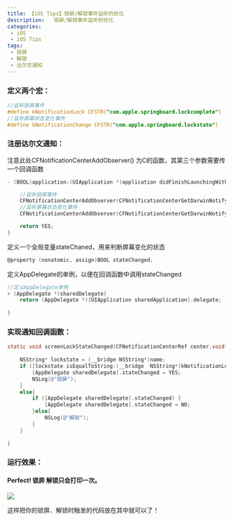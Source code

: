 ```yaml
---
title: 【iOS Tips】锁屏/解锁事件监听的优化
description:   锁屏/解锁事件监听的优化
categories:
 - iOS
 - iOS Tips
tags:
 - 锁屏
 - 解锁
 - 达尔文通知
---
```


### 定义两个宏： 

```objectivec
//监听锁屏事件
#define kNotificationLock CFSTR("com.apple.springboard.lockcomplete")
//监听屏幕状态变化事件
#define kNotificationChange CFSTR("com.apple.springboard.lockstate")
```

### 注册达尔文通知：

注意此处CFNotificationCenterAddObserver() 为C的函数，其第三个参数需要传一个回调函数

```objectivec
- (BOOL)application:(UIApplication *)application didFinishLaunchingWithOptions:(NSDictionary *)launchOptions{

    //监听锁屏事件
    CFNotificationCenterAddObserver(CFNotificationCenterGetDarwinNotifyCenter(), NULL, screenLockStateChanged, kNotificationLock, NULL, CFNotificationSuspensionBehaviorDeliverImmediately);
    //监听屏幕状态变化事件
    CFNotificationCenterAddObserver(CFNotificationCenterGetDarwinNotifyCenter(), NULL, screenLockStateChanged, kNotificationChange, NULL, CFNotificationSuspensionBehaviorDeliverImmediately);

    return YES;
}

```

定义一个全局变量stateChaned，用来判断屏幕变化的状态

```objectivec
@property (nonatomic, assign)BOOL stateChanged;

```

定义AppDelegate的单例，以便在回调函数中调用stateChanged

```objectivec
//定义AppDelegate单例
+ (AppDelegate *)sharedDelegate{
    return (AppDelegate *)[UIApplication sharedApplication].delegate;
    
}
```

### 实现通知回调函数：

```objectivec
static void screenLockStateChanged(CFNotificationCenterRef center,void* observer,CFStringRef name,const void* object,CFDictionaryRef userInfo){
    
    NSString* lockstate = (__bridge NSString*)name;
    if ([lockstate isEqualToString:(__bridge  NSString*)kNotificationLock]) {
        [AppDelegate sharedDelegate].stateChanged = YES;
        NSLog(@"锁屏");
    }
    else{
        if ([AppDelegate sharedDelegate].stateChanged) {
            [AppDelegate sharedDelegate].stateChanged = NO;
        }else{
            NSLog(@"解锁");
        }
    }
    
}
```

### 运行效果：

#### Perfect! 锁屏 解锁只会打印一次。

![](https://static.oschina.net/uploads/space/2017/0509/190047_3hZk_2279344.png)

这样把你的锁屏、解锁时触发的代码放在其中就可以了！